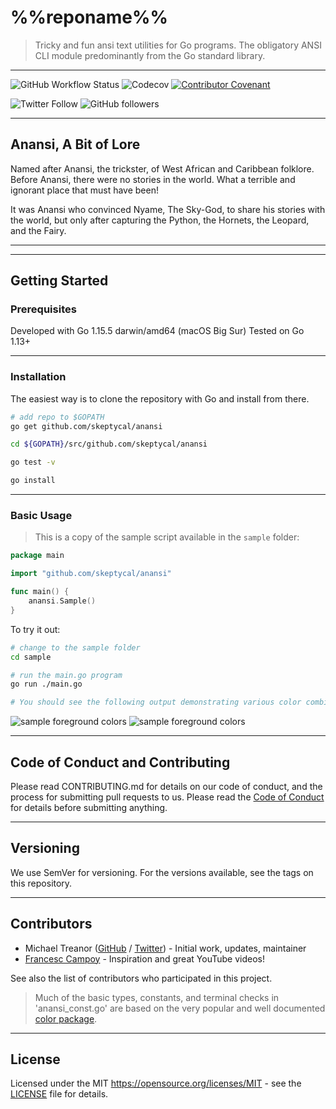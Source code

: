 # %%reponame%%

>Tricky and fun ansi text utilities for Go programs. The obligatory ANSI CLI module predominantly from the Go standard library.

---
![GitHub Workflow Status](https://img.shields.io/github/workflow/status/skeptycal/%%reponame%%/Go) ![Codecov](https://img.shields.io/codecov/c/github/skeptycal/%%reponame%%)
 [![Contributor Covenant](https://img.shields.io/badge/Contributor%20Covenant-v1.4%20adopted-ff69b4.svg)](code-of-conduct.md)

![Twitter Follow](https://img.shields.io/twitter/follow/skeptycal.svg?label=%40skeptycal&style=social) ![GitHub followers](https://img.shields.io/github/followers/skeptycal.svg?style=social)

---

## Anansi, A Bit of Lore

Named after Anansi, the trickster, of West African and Caribbean
folklore. Before Anansi, there were no stories in the world. What
a terrible and ignorant place that must have been!

It was Anansi who convinced Nyame, The Sky-God, to share his stories
with the world, but only after capturing the Python, the Hornets,
the Leopard, and the Fairy.

---
---

## Getting Started

### Prerequisites

Developed with Go 1.15.5 darwin/amd64 (macOS Big Sur)
Tested on Go 1.13+

---

### Installation

The easiest way is to clone the repository with Go and install from there.

```bash
# add repo to $GOPATH
go get github.com/skeptycal/anansi

cd ${GOPATH}/src/github.com/skeptycal/anansi

go test -v

go install

```

---

### Basic Usage

>This is a copy of the sample script available in the `sample` folder:

```go
package main

import "github.com/skeptycal/anansi"

func main() {
    anansi.Sample()
}

```

To try it out:

```bash
# change to the sample folder
cd sample

# run the main.go program
go run ./main.go

# You should see the following output demonstrating various color combinations.
```

![sample foreground colors](sample/sample_fg.jpg)
![sample foreground colors](sample/sample_bg.jpg)

---

## Code of Conduct and Contributing

Please read CONTRIBUTING.md for details on our code of conduct, and the process for submitting pull requests to us. Please read the [Code of Conduct](CODE_OF_CONDUCT.md) for details before submitting anything.

---

## Versioning

We use SemVer for versioning. For the versions available, see the tags on this repository.

---

## Contributors
- Michael Treanor ([GitHub][github] / [Twitter][twitter]) - Initial work, updates, maintainer
- [Francesc Campoy][Campoy] - Inspiration and great YouTube videos!

See also the list of contributors who participated in this project.

>Much of the basic types, constants, and terminal checks in 'anansi_const.go' are based on the very popular and well documented [color package][fatih].

---

## License

Licensed under the MIT <https://opensource.org/licenses/MIT> - see the [LICENSE](LICENSE) file for details.


[twitter]: (https://www.twitter.com/skeptycal)
[github]: (https://github.com/skeptycal)
[Campoy]: (https://github.com/campoy)
[fatih]: (https://github.com/fatih/color)
